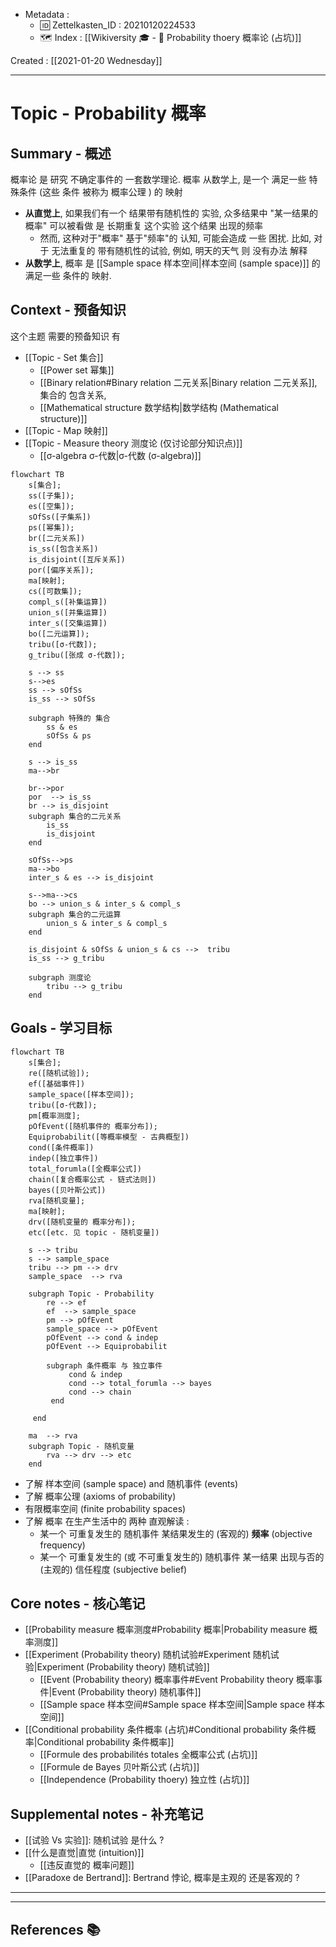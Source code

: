 <!-- ------------ General Header Template 0.3.6 ------------ -->
- Metadata :
	- 🆔 Zettelkasten_ID : 20210120224533
	- 🗺 Index : [[Wikiversity 🎓  - 🎲 Probability thoery 概率论 (占坑)]]

Created : [[2021-01-20 Wednesday]]

***************************************************************

# Topic - Probability 概率

## Summary - 概述

概率论 是  研究 不确定事件的 一套数学理论. 
概率 从数学上, 是一个 满足一些 特殊条件 (这些 条件 被称为 概率公理 ) 的 映射

- **从直觉上**, 如果我们有一个 结果带有随机性的 实验,  众多结果中 "某一结果的概率" 可以被看做 是 长期重复 这个实验 这个结果 出现的频率
	- 然而, 这种对于"概率" 基于"频率"的 认知, 可能会造成 一些 困扰. 比如, 对于 无法重复的 带有随机性的试验, 例如, 明天的天气 则 没有办法 解释
- **从数学上**, 概率 是 [[Sample space 样本空间|样本空间 (sample space)]] 的 满足一些 条件的 映射.

## Context - 预备知识

这个主题 需要的预备知识 有

- [[Topic - Set 集合]]
	- [[Power set 幂集]]
	- [[Binary relation#Binary relation 二元关系|Binary relation 二元关系]], 集合的 包含关系,  
	- [[Mathematical structure 数学结构|数学结构 (Mathematical structure)]]
- [[Topic - Map 映射]]
- [[Topic - Measure theory 测度论 (仅讨论部分知识点)]]
	- [[σ-algebra σ-代数|σ-代数 (σ-algebra)]]

```mermaid
flowchart TB
	s[集合];
	ss([子集]);
	es([空集]);
	sOfSs([子集系])
	ps([幂集]);
	br([二元关系])
	is_ss([包含关系])
	is_disjoint([互斥关系])
	por([偏序关系]);
	ma[映射];
	cs([可数集]);
	compl_s([补集运算])
	union_s([并集运算])
	inter_s([交集运算])
	bo([二元运算]);
	tribu([σ-代数]);
	g_tribu([张成 σ-代数]);	
	
	s --> ss
	s-->es
    ss --> sOfSs
	is_ss --> sOfSs
	
	subgraph 特殊的 集合
		ss & es 
		sOfSs & ps
	end
	
	s --> is_ss 
	ma-->br
	
	br-->por
	por  --> is_ss 
	br --> is_disjoint	
	subgraph 集合的二元关系
		is_ss
		is_disjoint
	end
	
	sOfSs-->ps
	ma-->bo
	inter_s & es --> is_disjoint
	
	s-->ma-->cs
	bo --> union_s & inter_s & compl_s
	subgraph 集合的二元运算
		union_s & inter_s & compl_s
	end
	
	is_disjoint & sOfSs & union_s & cs -->  tribu
	is_ss --> g_tribu	

	subgraph 测度论
		tribu --> g_tribu
	end
```

## Goals - 学习目标

```mermaid
flowchart TB
	s[集合];
	re([随机试验]);
	ef([基础事件])
	sample_space([样本空间]);
	tribu([σ-代数]);
	pm[概率测度];
	pOfEvent([随机事件的 概率分布]);
	Equiprobabilit([等概率模型 - 古典概型])
	cond([条件概率])
	indep([独立事件])
	total_forumla([全概率公式])
	chain([复合概率公式 - 链式法则])
	bayes([贝叶斯公式])
	rva[随机变量];
	ma[映射];
	drv([随机变量的 概率分布]);
	etc([etc. 见 topic - 随机变量])
		 
	s --> tribu
	s --> sample_space
	tribu --> pm --> drv
	sample_space  --> rva
	
	subgraph Topic - Probability
		re --> ef
		ef  --> sample_space
		pm --> pOfEvent 
		sample_space --> pOfEvent 
		pOfEvent --> cond & indep
		pOfEvent --> Equiprobabilit
	
		subgraph 条件概率 与 独立事件
			 cond & indep
			 cond --> total_forumla --> bayes
			 cond --> chain
		 end
		 
	 end

	ma  --> rva
	subgraph Topic - 随机变量
		rva --> drv --> etc
	end

```

-   了解 样本空间 (sample space) and 随机事件 (events)
-   了解 概率公理 (axioms of probability)
-   有限概率空间 (finite probability spaces)
-   了解 概率 在生产生活中的 两种 直观解读 :
	-   某一个 可重复发生的 随机事件 某结果发生的 (客观的) **频率** (objective frequency)
	-   某一个 可重复发生的 (或 不可重复发生的) 随机事件 某一结果 出现与否的 (主观的) 信任程度 (subjective belief)

## Core notes - 核心笔记

- [[Probability measure 概率测度#Probability 概率|Probability measure 概率测度]]
- [[Experiment (Probability theory) 随机试验#Experiment 随机试验|Experiment (Probability theory) 随机试验]]
	- [[Event (Probability theory) 概率事件#Event Probability theory 概率事件|Event (Probability theory) 随机事件]]
	- [[Sample space 样本空间#Sample space 样本空间|Sample space 样本空间]]
- [[Conditional probability 条件概率 (占坑)#Conditional probability 条件概率|Conditional probability 条件概率]]
	- [[Formule des probabilités totales 全概率公式 (占坑)]]
	- [[Formule de Bayes 贝叶斯公式 (占坑)]]
	- [[Independence (Probability thoery) 独立性 (占坑)]]

## Supplemental notes - 补充笔记

- [[试验 Vs 实验]]: 随机试验 是什么 ?
- [[什么是直觉|直觉 (intuition)]]
	- [[违反直觉的 概率问题]]
- [[Paradoxe de Bertrand]]: Bertrand 悖论, 概率是主观的 还是客观的 ?

***************************************************************
***************************************************************
<!-- Placeholder for pandoc Exportation with BibTeX -->

## References 📚
